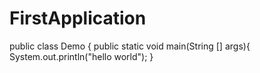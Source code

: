 # FirstApplication
public class Demo
{
public static void main(String [] args){
System.out.println("hello world");
}
